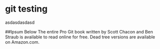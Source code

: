 # git testing
asdasdasdasd


##Ipsum Below
The entire Pro Git book written by Scott Chacon and Ben Straub is available to read online for free. Dead tree versions are available on Amazon.com.